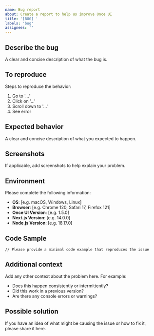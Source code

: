 ```yaml
---
name: Bug report
about: Create a report to help us improve Once UI
title: '[BUG] '
labels: 'bug'
assignees: ''
---
```


## Describe the bug
A clear and concise description of what the bug is.

## To reproduce
Steps to reproduce the behavior:
1. Go to '...'
2. Click on '...'
3. Scroll down to '...'
4. See error

## Expected behavior
A clear and concise description of what you expected to happen.

## Screenshots
If applicable, add screenshots to help explain your problem.

## Environment
Please complete the following information:
- **OS**: [e.g. macOS, Windows, Linux]
- **Browser**: [e.g. Chrome 120, Safari 17, Firefox 121]
- **Once UI Version**: [e.g. 1.5.0]
- **Next.js Version**: [e.g. 14.0.0]
- **Node.js Version**: [e.g. 18.17.0]

## Code Sample
```tsx
// Please provide a minimal code example that reproduces the issue
```

## Additional context
Add any other context about the problem here. For example:
- Does this happen consistently or intermittently?
- Did this work in a previous version?
- Are there any console errors or warnings?

## Possible solution
If you have an idea of what might be causing the issue or how to fix it, please share it here.
